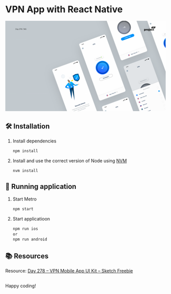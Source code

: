 # VPN App with React Native

![VPN Mobile App](/src/assets/cover.png 'VPN Mobile App')

## 🛠 Installation

1. Install dependencies

   ```sh
   npm install
   ```

2. Install and use the correct version of Node using [NVM](https://github.com/nvm-sh/nvm)

   ```sh
   nvm install
   ```

## 🚀 Running application

1. Start Metro

   ```sh
   npm start
   ```

2. Start applicatioon

   ```sh
   npm run ios
   or
   npm run android
   ```

## 📚 Resources

Resource: [Day 278 – VPN Mobile App UI Kit – Sketch Freebie](https://project365.design/2018/10/05/day-278-vpn-mobile-app-ui-kit-sketch-freebie/)

##

Happy coding!

